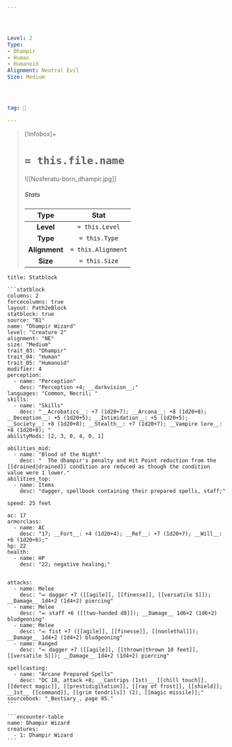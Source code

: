 ```yaml
---




Level: 2
Type:
- Dhampir
- Human
- Humanoid
Alignment: Neutral Evil
Size: Medium




tag: 👹

---
```


> [!infobox]+
> #  `= this.file.name`
> ![[Nosferatu-born_dhampir.jpg]]
> ##### Stats
> Type | Stat |
> :---:|:---:|
> **Level** | `= this.Level` |
> **Type** | `= this.Type` |
> **Alignment** | `= this.Alignment` |
> **Size** | `= this.Size` |



````ad-info
title: Statblock

```statblock
columns: 2
forcecolumns: true
layout: Path2eBlock
statblock: true
source: "B1"
name: "Dhampir Wizard"
level: "Creature 2"
alignment: "NE"
size: "Medium"
trait_03: "Dhampir"
trait_04: "Human"
trait_05: "Humanoid"
modifier: 4
perception:
  - name: "Perception"
    desc: "Perception +4; __darkvision__;"
languages: "Common, Necril; "
skills:
  - name: "Skills"
    desc: "__Acrobatics__: +7 (1d20+7); __Arcana__: +8 (1d20+8); __Deception__: +5 (1d20+5); __Intimidation__: +5 (1d20+5); __Society__: +8 (1d20+8); __Stealth__: +7 (1d20+7); __Vampire lore__: +8 (1d20+8); "
abilityMods: [2, 3, 0, 4, 0, 1]

abilities_mid:
  - name: "Blood of the Night"
    desc: "  The dhampir's penalty and Hit Point reduction from the [[drained|drained]] condition are reduced as though the condition value were 1 lower."
abilities_top:
  - name: Items
    desc: "dagger, spellbook containing their prepared spells, staff;"

speed: 25 feet

ac: 17
armorclass:
  - name: AC
    desc: "17; __Fort__: +4 (1d20+4); __Ref__: +7 (1d20+7); __Will__: +6 (1d20+6);"
hp: 22
health:
  - name: HP
    desc: "22; negative healing;"


attacks:
  - name: Melee
    desc: "⬻ dagger +7 ([[agile]], [[finesse]], [[versatile S]]); __Damage__ 1d4+2 (1d4+2) piercing"
  - name: Melee
    desc: "⬻ staff +6 ([[two-handed d8]]); __Damage__ 1d6+2 (1d6+2) bludgeoning"
  - name: Melee
    desc: "⬻ fist +7 ([[agile]], [[finesse]], [[nonlethal]]); __Damage__ 1d4+2 (1d4+2) bludgeoning"
  - name: Ranged
    desc: "⬻ dagger +7 ([[agile]], [[thrown|thrown 10 feet]], [[versatile S]]); __Damage__ 1d4+2 (1d4+2) piercing"

spellcasting:
  - name: "Arcane Prepared Spells"
    desc: "DC 18, attack +8; __Cantrips (1st)__ [[chill touch]], [[detect magic]], [[prestidigitation]], [[ray of frost]], [[shield]]; __1st__ [[command]], [[grim tendrils]] (2), [[magic missile]];"
sourcebook: "_Bestiary_, page 95."
```

```encounter-table
name: Dhampir Wizard
creatures:
  - 1: Dhampir Wizard
```

````


